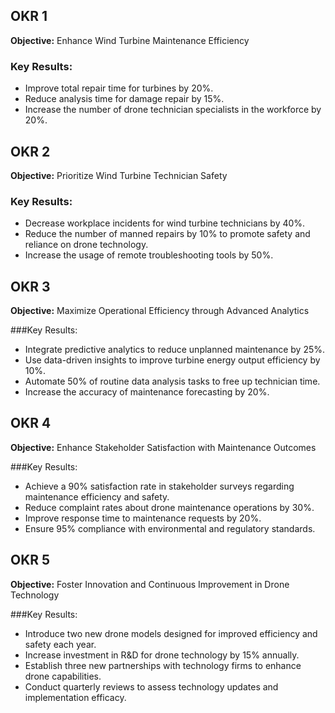 ## OKR 1
**Objective:** Enhance Wind Turbine Maintenance Efficiency

### Key Results:

- Improve total repair time for turbines by 20%.
- Reduce analysis time for damage repair by 15%.
- Increase the number of drone technician specialists in the workforce by 20%.

## OKR 2
**Objective:** Prioritize Wind Turbine Technician Safety

### Key Results:

- Decrease workplace incidents for wind turbine technicians by 40%.
- Reduce the number of manned repairs by 10% to promote safety and reliance on drone technology.
- Increase the usage of remote troubleshooting tools by 50%.

## OKR 3
**Objective:** Maximize Operational Efficiency through Advanced Analytics

###Key Results:
- Integrate predictive analytics to reduce unplanned maintenance by 25%.
- Use data-driven insights to improve turbine energy output efficiency by 10%.
- Automate 50% of routine data analysis tasks to free up technician time.
- Increase the accuracy of maintenance forecasting by 20%.

## OKR 4
**Objective:** Enhance Stakeholder Satisfaction with Maintenance Outcomes

###Key Results:
- Achieve a 90% satisfaction rate in stakeholder surveys regarding maintenance efficiency and safety.
- Reduce complaint rates about drone maintenance operations by 30%.
- Improve response time to maintenance requests by 20%.
- Ensure 95% compliance with environmental and regulatory standards.

## OKR 5
**Objective:** Foster Innovation and Continuous Improvement in Drone Technology

###Key Results:
- Introduce two new drone models designed for improved efficiency and safety each year.
- Increase investment in R&D for drone technology by 15% annually.
- Establish three new partnerships with technology firms to enhance drone capabilities.
- Conduct quarterly reviews to assess technology updates and implementation efficacy.
